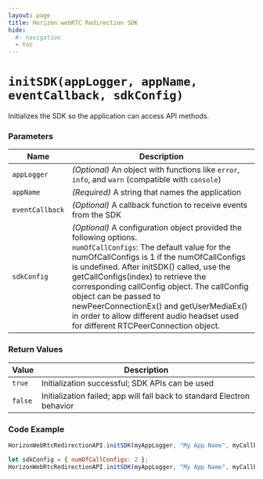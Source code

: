 ```yaml
---
layout: page
title: Horizon webRTC Redirection SDK
hide:
  #- navigation
  - toc
---
```


# `initSDK(appLogger, appName, eventCallback, sdkConfig)`

Initializes the SDK so the application can access API methods.

### Parameters

| Name           | Description |
|----------------|-------------|
| `appLogger`    | *(Optional)* An object with functions like `error`, `info`, and `warn` (compatible with `console`) |
| `appName`      | *(Required)* A string that names the application |
| `eventCallback`| *(Optional)* A callback function to receive events from the SDK |
| `sdkConfig`    | *(Optional)* A configuration object provided the following options.<br> `numOfCallConfigs`: The default value for the numOfCallConfigs is 1 if the numOfCallConfigs is undefined. After initSDK() called, use the getCallConfigs(index) to retrieve the corresponding callConfig object. The callConfig object can be passed to newPeerConnectionEx() and getUserMediaEx() in order to allow different audio headset used for different RTCPeerConnection object.  |

### Return Values
| Value | Description |
|-------|-------------|
| `true`  | Initialization successful; SDK APIs can be used |
| `false` | Initialization failed; app will fall back to standard Electron behavior |

### Code Example
```js
HorizonWebRtcRedirectionAPI.initSDK(myAppLogger, "My App Name", myCallbackFn);
```

```js
let sdkConfig = { numOfCallConfigs: 2 };
HorizonWebRtcRedirectionAPI.initSDK(myAppLogger, "My App Name", myCallbackFn, sdkConfig);
```